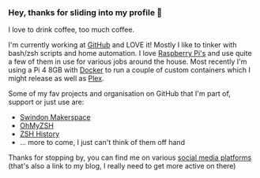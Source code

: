 ### Hey, thanks for sliding into my profile 👋

I love to drink coffee, too much coffee.

I'm currently working at [GitHub](/github) and LOVE it! Mostly I like to tinker with bash/zsh scripts and home automation. I love [Raspberry Pi's](/raspberrypi) and use quite a few of them in use for various jobs around the house. Most recently I'm using a Pi 4 8GB with [Docker](/docker) to run a couple of custom containers which I might release as well as [Plex](/plex).

Some of my fav projects and organisation on GitHub that I'm part of, support or just use are:

- [Swindon Makerspace](https://github.com/swindonmakers)
- [OhMyZSH](https://github.com/ohmyzsh/ohmyzsh)
- [ZSH History](https://github.com/rchakra3/zsh_history)
- ... more to come, I just can't think of them off hand

Thanks for stopping by, you can find me on various [social media platforms](https://www.uk-experience.com/social-media-site-links/)
(that's also a link to my blog, I really need to get more active on there)